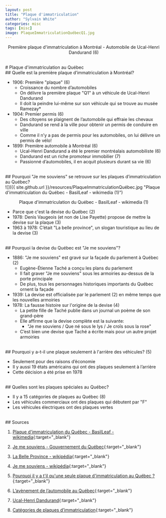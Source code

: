 ```yaml
---
layout: post
title: "Plaque d'immatriculation"
author: "Sylvain White"
categories: misc
tags: [misc]
image: PlaqueImmatriculationQuébecQ1.jpg
---
```

<p style="text-align: center;">Première plaque d'immatriculation à Montréal - Automobile de Ucal-Henri Dandurand (6)</p>

<br/>
# Plaque d'immatriculation au Québec

<br/>
## Quelle est la première plaque d’immatriculation à Montréal?

* 1906: Première "plaque" (6)
	* Croissance du nombre d’automobiles
	* On délivre la première plaque "Q1" à un véhicule de Ucal-Henri Dandurand
	* Il doit la peindre lui-même sur son véhicule qui se trouve au musée Ramezay* 
* 1904: Premier permis (6)
	* Des citoyens se plaignent de l’automobile qui effraie les chevaux
	* Dandurand  se rend à la ville pour obtenir un permis de conduire en ville
	* Comme il n’y a pas de permis pour les automobiles, on lui délivre un permis de vélo!
* 1899: Première automobile à Montréal (6)
    * Ucal-Henri Dandurand a été le premier montréalais automobiliste (6)
	* Dandurand est un riche promoteur immobilier (7)
	* Passionné d’automobiles, il en acquit plusieurs durant sa vie (6)

<br/>
## Pourquoi "Je me souviens" se retrouve sur les plaques d’immatriculation au Québec?

<br/>
![]({{ site.github.url }}/resources/PlaqueImmatriculationQuébec.jpg "Plaque d'immatriculation du Québec - BasilLeaf - wikimedia (1)")

<p style="text-align: center;">Plaque d'immatriculation du Québec - BasilLeaf - wikimedia (1)</p>

* Parce que c'est la devise du Québec (2)
* 1978: Denis Vaugeois (et non de Lise Payette) propose de mettre la devise sur la plaque (3)
* 1963 à 1978: C’était "La belle province", un slogan touristique au lieu de la devise (3)

<br/>
## Pourquoi la devise du Québec est "Je me souviens"?

* 1886: "Je me souviens" est gravé sur la façade du parlement à Québec (2)
    * Eugène-Étienne Taché a conçu les plans du parlement
	* Il fait graver "Je me souviens" sous les armoiries au-dessus de la porte principale
	* De plus, tous les personnages historiques importants du Québec ornent la façade
* 1939: La devise est officialisée par le parlement (2) en même temps que les nouvelles armoiries
* 1978: La fausse histoire sur l'origine de la devise (4)
    * La petite fille de Taché publie dans un journal un poème de son grand-père
	* Elle affirme que la devise complète est la suivante:
	    * "Je me souviens / Que né sous le lys / Je croîs sous la rose"
	* C’est bien une devise que Taché a écrite mais pour un autre projet
armoiries

<br/>
## Pourquoi y a-t-il une plaque seulement à l'arrière des véhicules? (5)

* Seulement pour des raisons d’économie
* Il y aussi 19 états américains qui ont des plaques seulement à l’arrière 
* Cette décision a été prise en 1978

<br/>
## Quelles sont les plaques spéciales au Québec?

* Il y a 15 catégories de plaques au Québec (8)
* Les véhicules commerciaux ont des plaques qui débutent par "F"
* Les véhicules électriques ont des plaques vertes

<br/>
## Sources

1. [Plaque d'immatriculation du Québec - BasilLeaf - wikimedia](https://commons.wikimedia.org/wiki/File:Plaque_d%27immatriculation_du_Qu%C3%A9bec_-_V%C3%A9hicule_de_promenade_-_2008_-_12x6in.png){:target="_blank"}

2. [Je me souviens - Gouvernement du Québec](https://www.quebec.ca/gouvernement/portrait-quebec/drapeau-symboles-nationaux/devise){:target="_blank"}

3. [La Belle Province - wikipédia](https://fr.wikipedia.org/wiki/La_Belle_Province){:target="_blank"}

4. [Je me souviens - wikipédia]( https://fr.wikipedia.org/wiki/Je_me_souviens){:target="_blank"}

5. [Pourquoi il y a t'il qu'une seule plaque d'immatriculation au Québec ?]( https://www.cockpitdz.com/en/post/pourquoi-il-y-a-t-il-qu-une-seule-plaque-d-immatriculation-au-qu%C3%A9bec){:target="_blank"}

6. [L’avènement de l’automobile au Québec](https://www.erudit.org/fr/revues/cd/2012-n111-cd0331/67579ac.pdf){:target="_blank"}

7. [Ucal-Henri Dandurand]( https://ville.montreal.qc.ca/memoiresdesmontrealais/ucal-henri-dandurand){:target="_blank"}

8. [Catégories de plaques d’immatriculation](https://saaq.gouv.qc.ca/immatriculation/categories-plaques-immatriculation){:target="_blank"}
